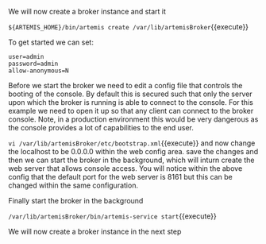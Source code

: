 We will now create a broker instance and start it

``${ARTEMIS_HOME}/bin/artemis create /var/lib/artemisBroker``{{execute}}

To get started we can set:

    user=admin
    password=admin
    allow-anonymous=N

Before we start the broker we need to edit a config file that controls the booting of the
console. By default this is secured such that only the server upon which the broker is running 
is able to connect to the console. For this example we need to open it up so that any client
can connect to the broker console. Note, in a production environment this would be very 
dangerous as the console provides a lot of capabilities to the end user.

``vi /var/lib/artemisBroker/etc/bootstrap.xml``{{execute}}
and now change the localhost to be 0.0.0.0 within the web config area.
save the changes and then we can start the broker in the background, which will inturn create
the web server that allows console access. You will notice within the above config that the
default port for the web server is 8161 but this can be changed within the same configuration.

Finally start the broker in the background

``/var/lib/artemisBroker/bin/artemis-service start``{{execute}}

We will now create a broker instance in the next step